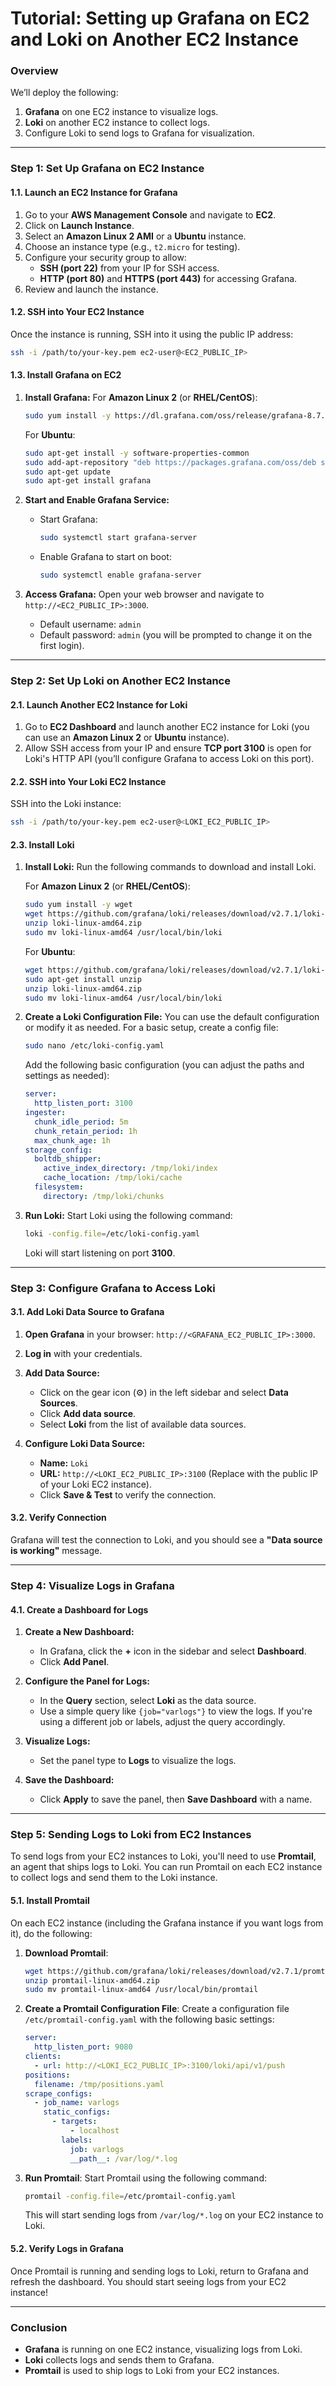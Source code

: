 # **Tutorial: Setting up Grafana on EC2 and Loki on Another EC2 Instance**

### **Overview**
We’ll deploy the following:
1. **Grafana** on one EC2 instance to visualize logs.
2. **Loki** on another EC2 instance to collect logs.
3. Configure Loki to send logs to Grafana for visualization.

---

### **Step 1: Set Up Grafana on EC2 Instance**

#### 1.1. Launch an EC2 Instance for Grafana
1. Go to your **AWS Management Console** and navigate to **EC2**.
2. Click on **Launch Instance**.
3. Select an **Amazon Linux 2 AMI** or a **Ubuntu** instance.
4. Choose an instance type (e.g., `t2.micro` for testing).
5. Configure your security group to allow:
   - **SSH (port 22)** from your IP for SSH access.
   - **HTTP (port 80)** and **HTTPS (port 443)** for accessing Grafana.
6. Review and launch the instance.

#### 1.2. SSH into Your EC2 Instance
Once the instance is running, SSH into it using the public IP address:

```bash
ssh -i /path/to/your-key.pem ec2-user@<EC2_PUBLIC_IP>
```

#### 1.3. Install Grafana on EC2

1. **Install Grafana:**
   For **Amazon Linux 2** (or **RHEL/CentOS**):
   ```bash
   sudo yum install -y https://dl.grafana.com/oss/release/grafana-8.7.3-1.x86_64.rpm
   ```

   For **Ubuntu**:
   ```bash
   sudo apt-get install -y software-properties-common
   sudo add-apt-repository "deb https://packages.grafana.com/oss/deb stable main"
   sudo apt-get update
   sudo apt-get install grafana
   ```

2. **Start and Enable Grafana Service:**
   - Start Grafana:
     ```bash
     sudo systemctl start grafana-server
     ```
   - Enable Grafana to start on boot:
     ```bash
     sudo systemctl enable grafana-server
     ```

3. **Access Grafana:**
   Open your web browser and navigate to `http://<EC2_PUBLIC_IP>:3000`.
   - Default username: `admin`
   - Default password: `admin` (you will be prompted to change it on the first login).

---

### **Step 2: Set Up Loki on Another EC2 Instance**

#### 2.1. Launch Another EC2 Instance for Loki
1. Go to **EC2 Dashboard** and launch another EC2 instance for Loki (you can use an **Amazon Linux 2** or **Ubuntu** instance).
2. Allow SSH access from your IP and ensure **TCP port 3100** is open for Loki's HTTP API (you’ll configure Grafana to access Loki on this port).

#### 2.2. SSH into Your Loki EC2 Instance

SSH into the Loki instance:
```bash
ssh -i /path/to/your-key.pem ec2-user@<LOKI_EC2_PUBLIC_IP>
```

#### 2.3. Install Loki

1. **Install Loki:**
   Run the following commands to download and install Loki.
   
   For **Amazon Linux 2** (or **RHEL/CentOS**):
   ```bash
   sudo yum install -y wget
   wget https://github.com/grafana/loki/releases/download/v2.7.1/loki-linux-amd64.zip
   unzip loki-linux-amd64.zip
   sudo mv loki-linux-amd64 /usr/local/bin/loki
   ```

   For **Ubuntu**:
   ```bash
   wget https://github.com/grafana/loki/releases/download/v2.7.1/loki-linux-amd64.zip
   sudo apt-get install unzip
   unzip loki-linux-amd64.zip
   sudo mv loki-linux-amd64 /usr/local/bin/loki
   ```

2. **Create a Loki Configuration File:**
   You can use the default configuration or modify it as needed. For a basic setup, create a config file:
   ```bash
   sudo nano /etc/loki-config.yaml
   ```

   Add the following basic configuration (you can adjust the paths and settings as needed):
   ```yaml
   server:
     http_listen_port: 3100
   ingester:
     chunk_idle_period: 5m
     chunk_retain_period: 1h
     max_chunk_age: 1h
   storage_config:
     boltdb_shipper:
       active_index_directory: /tmp/loki/index
       cache_location: /tmp/loki/cache
     filesystem:
       directory: /tmp/loki/chunks
   ```

3. **Run Loki:**
   Start Loki using the following command:
   ```bash
   loki -config.file=/etc/loki-config.yaml
   ```

   Loki will start listening on port **3100**.

---

### **Step 3: Configure Grafana to Access Loki**

#### 3.1. Add Loki Data Source to Grafana

1. **Open Grafana** in your browser: `http://<GRAFANA_EC2_PUBLIC_IP>:3000`.
2. **Log in** with your credentials.
3. **Add Data Source:**
   - Click on the gear icon (⚙️) in the left sidebar and select **Data Sources**.
   - Click **Add data source**.
   - Select **Loki** from the list of available data sources.

4. **Configure Loki Data Source:**
   - **Name:** `Loki`
   - **URL:** `http://<LOKI_EC2_PUBLIC_IP>:3100` (Replace with the public IP of your Loki EC2 instance).
   - Click **Save & Test** to verify the connection.

#### 3.2. Verify Connection
Grafana will test the connection to Loki, and you should see a **"Data source is working"** message.

---

### **Step 4: Visualize Logs in Grafana**

#### 4.1. Create a Dashboard for Logs

1. **Create a New Dashboard:**
   - In Grafana, click the **+** icon in the sidebar and select **Dashboard**.
   - Click **Add Panel**.

2. **Configure the Panel for Logs:**
   - In the **Query** section, select **Loki** as the data source.
   - Use a simple query like `{job="varlogs"}` to view the logs. If you're using a different job or labels, adjust the query accordingly.
   
3. **Visualize Logs:**
   - Set the panel type to **Logs** to visualize the logs.

4. **Save the Dashboard:**
   - Click **Apply** to save the panel, then **Save Dashboard** with a name.

---

### **Step 5: Sending Logs to Loki from EC2 Instances**

To send logs from your EC2 instances to Loki, you'll need to use **Promtail**, an agent that ships logs to Loki. You can run Promtail on each EC2 instance to collect logs and send them to the Loki instance.

#### 5.1. Install Promtail

On each EC2 instance (including the Grafana instance if you want logs from it), do the following:

1. **Download Promtail**:
   ```bash
   wget https://github.com/grafana/loki/releases/download/v2.7.1/promtail-linux-amd64.zip
   unzip promtail-linux-amd64.zip
   sudo mv promtail-linux-amd64 /usr/local/bin/promtail
   ```

2. **Create a Promtail Configuration File**:
   Create a configuration file `/etc/promtail-config.yaml` with the following basic settings:
   ```yaml
   server:
     http_listen_port: 9080
   clients:
     - url: http://<LOKI_EC2_PUBLIC_IP>:3100/loki/api/v1/push
   positions:
     filename: /tmp/positions.yaml
   scrape_configs:
     - job_name: varlogs
       static_configs:
         - targets:
             - localhost
           labels:
             job: varlogs
             __path__: /var/log/*.log
   ```

3. **Run Promtail**:
   Start Promtail using the following command:
   ```bash
   promtail -config.file=/etc/promtail-config.yaml
   ```

   This will start sending logs from `/var/log/*.log` on your EC2 instance to Loki.

#### 5.2. Verify Logs in Grafana
Once Promtail is running and sending logs to Loki, return to Grafana and refresh the dashboard. You should start seeing logs from your EC2 instance!

---

### **Conclusion**

- **Grafana** is running on one EC2 instance, visualizing logs from Loki.
- **Loki** collects logs and sends them to Grafana.
- **Promtail** is used to ship logs to Loki from your EC2 instances.
